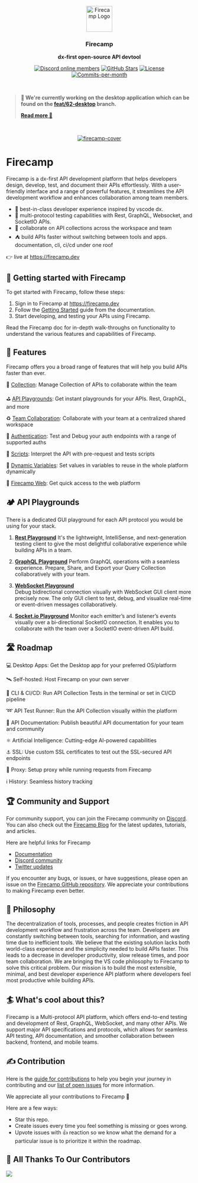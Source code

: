 <br/><br/>

<p align="center">
<a href="https://firecamp.dev">
  <img src="https://github.com/firecamp-dev/firecamp/blob/main/.github/logo.svg" alt="Firecamp Logo" width="70">
</a>
</p>

<h3 align="center"><b>Firecamp</b></h3>
<p align="center"><b>dx-first open-source API devtool</b></p>

<p align="center">
   <a href="https://discord.gg/8hRaqhK"><img alt="Discord online members" src="https://badgen.net/discord/members/8hRaqhK?color=5865F2&label=Discord&style=for-the-badge" /></a>
   <a href="https://github.com/firecamp-dev/firecamp/stargazers"><img src="https://img.shields.io/github/stars/firecamp-dev/firecamp" alt="GitHub Stars"></a>
   <a href="https://github.com/firecamp-dev/firecamp/blob/main/LICENSE"><img src="https://img.shields.io/badge/license-AGPLv3-purple" alt="License"></a>
   <a href="https://github.com/firecamp-dev/firecamp/pulse"><img src="https://img.shields.io/github/commit-activity/y/firecamp-dev/firecamp" alt="Commits-per-month"></a>
</p>

<br/>

> **🚧 We're currently working on the desktop application which can be found on the [feat/62-desktop](https://github.com/firecamp-dev/firecamp/tree/feat/62-desktop) branch.**
>
> **[Read more 👀](https://github.com/firecamp-dev/firecamp/issues/62)**

<br/>

<p align="center">
  <a href="https://firecamp.dev">
  <img alt ="firecamp-cover" src="https://github.com/firecamp-dev/firecamp/assets/5078921/1ef25fd3-bf97-4bd0-b440-7c1f4ef3eb22"/>
  </a>
</p>

# Firecamp

Firecamp is a dx-first API development platform that helps developers design, develop, test, and document their APIs effortlessly. With a user-friendly interface and a range of powerful features, it streamlines the API development workflow and enhances collaboration among team members.

- 🌈  best-in-class developer experience inspired by vscode dx. <br/>
- 📡 multi-protocol testing capabilities with Rest, GraphQL, Websocket, and SocketIO APIs. <br/>
- 👐 collaborate on API collections across the workspace and team <br/>
- ⛺ build APIs faster without switching between tools and apps. documentation, cli, ci/cd under one roof <br/>
  

👉 live at https://firecamp.dev


## 🚀 Getting started with Firecamp
To get started with Firecamp, follow these steps:

1. Sign in to Firecamp at https://firecamp.dev
2. Follow the [Getting Started](https://firecamp.io/docs) guide from the documentation.
3. Start developing, and testing your APIs using Firecamp.

Read the Firecamp doc for in-depth walk-throughs on functionality to understand the various features and capabilities of Firecamp. 


## 🔬 Features

Firecamp offers you a broad range of features that will help you build APIs faster than ever.

📂 [Collection](https://firecamp.io/docs/platform/collection): 
Manage Collection of APIs to collaborate within the team <br/>

⛳ [API Playgrounds](https://firecamp.io/docs/rest/introduction): 
Get instant playgrounds for your APIs. Rest, GraphQL, and more <br/>

♻️ [Team Collaboration](https://firecamp.io/docs/collaboration/getting-started): 
Collaborate with your team at a centralized shared workspace <br/>

🔐 [Authentication](https://firecamp.io/docs/platform/authentication): 
Test and Debug your auth endpoints with a range of supported auths <br/>

📠 [Scripts](https://firecamp.io/docs/platform/scripts): 
Interpret the API with pre-request and tests scripts <br/>

🔩 [Dynamic Variables](https://firecamp.io/docs/platform/environment): 
Set values in variables to reuse in the whole platform dynamically <br/>

📡 [Firecamp Web](https://firecamp.dev): 
Get quick access to the web platform <br/>


## 🏕️ API Playgrounds
There is a dedicated GUI playground for each API protocol you would be using for your stack.

1. [**Rest Playground**](https://firecamp.io/docs/rest/introduction) 
  It's the lightweight, IntelliSense, and next-generation testing client to give the most delightful collaborative experience while building APIs in a team. 

2. [**GraphQL Playground**](https://firecamp.io/docs/graphql/introduction) 
  Perform GraphQL operations with a seamless experience. Prepare, Share, and Export your Query Collection collaboratively with your team.

3. [**WebSocket Playground**](https://firecamp.io/docs/websocket/introduction)  
  Debug bidirectional connection visually with WebSocket GUI client more precisely now. The only GUI client to test, debug, and visualize real-time or event-driven messages collaboratively. 
 
4. [**Socket.io Playground**](https://firecamp.io/docs/socket-io/introduction) 
  Monitor each emitter’s and listener’s events visually over a bi-directional SocketIO connection. It enables you to collaborate with the team over a SocketIO event-driven API build.
 
## 🛣️  Roadmap


💻  Desktop Apps: Get the Desktop app for your preferred OS/platform <br/>

🛰️ Self-hosted: Host Firecamp on your own server

🔁 CLI & CI/CD: Run API Collection Tests in the terminal or set in CI/CD pipeline <br/>

➿  API Test Runner:  Run the API Collection visually within the platform </br>

📄  API Documentation:  Publish beautiful API documentation for your team and community </br>

⚛️ Artificial Intelligence: Cutting-edge AI-powered capabilities </br>

⚓ SSL: Use custom SSL certificates to test out the SSL-secured API endpoints </br>

📝  Proxy: Setup proxy while running requests from Firecamp </br>

ℹ️ History: Seamless history tracking


## 🏆 Community and Support

For community support, you can join the Firecamp community on [Discord](https://discord.gg/8hRaqhK). You can also check out the [Firecamp Blog](https://firecamp.io/blog) for the latest updates, tutorials, and articles.

Here are helpful links for Firecamp
- [Documentation](https://firecamp.io/docs)
- [Discord community](https://discord.gg/8hRaqhK)
- [Twitter updates](https://twitter.com/FirecampDev)

If you encounter any bugs, or issues, or have suggestions, please open an issue on the [Firecamp GitHub repository](https://github.com/firecamp-dev/Firecamp). We appreciate your contributions to making Firecamp even better.

## 💭 Philosophy
The decentralization of tools, processes, and people creates friction in API development workflow and frustration across the team. Developers are constantly switching between tools, searching for information, and wasting time due to inefficient tools.
We believe that the existing solution lacks both world-class experience and the simplicity needed to build APIs faster. This leads to a decrease in developer productivity, slow release times, and poor team collaboration.
We are bringing the VS code philosophy to Firecamp to solve this critical problem. Our mission is to build the most extensible, minimal, and best developer experience API platform where developers feel most productive while building APIs.

## 🏄  What's cool about this?

Firecamp is a Multi-protocol API platform, which offers end-to-end testing and development of Rest, GraphQL, WebSocket, and many other APIs.
We support major API specifications and protocols, which allows for seamless API testing, API documentation, and smoother collaboration between backend, frontend, and mobile teams.


## ✍️ Contribution

Here is the [guide for contributions](https://github.com/firecamp-dev/firecamp/blob/main/CONTRIBUTING.md) to help you begin your journey in contributing and our [list of open issues](https://github.com/firecamp-dev/firecamp/issues) for more information.

We appreciate all your contributions to Firecamp 🤗

Here are a few ways:

- Star this repo.
- Create issues every time you feel something is missing or goes wrong.
- Upvote issues with 👍 reaction so we know what the demand for a particular issue is to prioritize it within the roadmap.

## 💎 All Thanks To Our Contributors

<a href="https://github.com/firecamp-dev/firecamp/graphs/contributors">
  <img src="https://contrib.rocks/image?repo=firecamp-dev/firecamp" />
</a>
